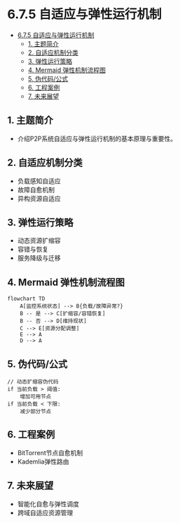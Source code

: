 # 6.7.5 自适应与弹性运行机制


<!-- TOC START -->

- [6.7.5 自适应与弹性运行机制](#675-自适应与弹性运行机制)
  - [1. 主题简介](#1-主题简介)
  - [2. 自适应机制分类](#2-自适应机制分类)
  - [3. 弹性运行策略](#3-弹性运行策略)
  - [4. Mermaid 弹性机制流程图](#4-mermaid-弹性机制流程图)
  - [5. 伪代码/公式](#5-伪代码公式)
  - [6. 工程案例](#6-工程案例)
  - [7. 未来展望](#7-未来展望)

<!-- TOC END -->

## 1. 主题简介

- 介绍P2P系统自适应与弹性运行机制的基本原理与重要性。

## 2. 自适应机制分类

- 负载感知自适应
- 故障自愈机制
- 异构资源自适应

## 3. 弹性运行策略

- 动态资源扩缩容
- 容错与恢复
- 服务降级与迁移

## 4. Mermaid 弹性机制流程图

```mermaid
flowchart TD
    A[监控系统状态] --> B{负载/故障异常?}
    B -- 是 --> C[扩缩容/容错恢复]
    B -- 否 --> D[维持现状]
    C --> E[资源分配调整]
    E --> A
    D --> A
```

## 5. 伪代码/公式

```pseudo
// 动态扩缩容伪代码
if 当前负载 > 阈值:
    增加可用节点
if 当前负载 < 下限:
    减少部分节点
```

## 6. 工程案例

- BitTorrent节点自愈机制
- Kademlia弹性路由

## 7. 未来展望

- 智能化自愈与弹性调度
- 跨域自适应资源管理
